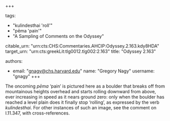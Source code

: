 +++

tags:
- "kulindesthai &#39;roll&#39;"
- "pēma &#39;pain&#39;"
- "A Sampling of Comments on the Odyssey"

citable_urn: "urn:cts:CHS:Commentaries.AHCIP:Odyssey.2.163.kdy8HDA"
target_urn: "urn:cts:greekLit:tlg0012.tlg002:2.163"
title: "Odyssey 2.163"

authors:
- email: "gnagy@chs.harvard.edu"
  name: "Gregory Nagy"
  username: "gnagy"
+++

<p>The oncoming <em>pēma</em> ‘pain’ is pictured here as a boulder that breaks off from mountainous heights overhead and starts rolling downward from above, ever increasing in speed as it nears ground zero: only when the boulder has reached a level plain does it finally stop ‘rolling’, as expressed by the verb <em>kulindesthai</em>. For other instances of such an image, see the comment on I.11.347, with cross-references. </p><p></p>